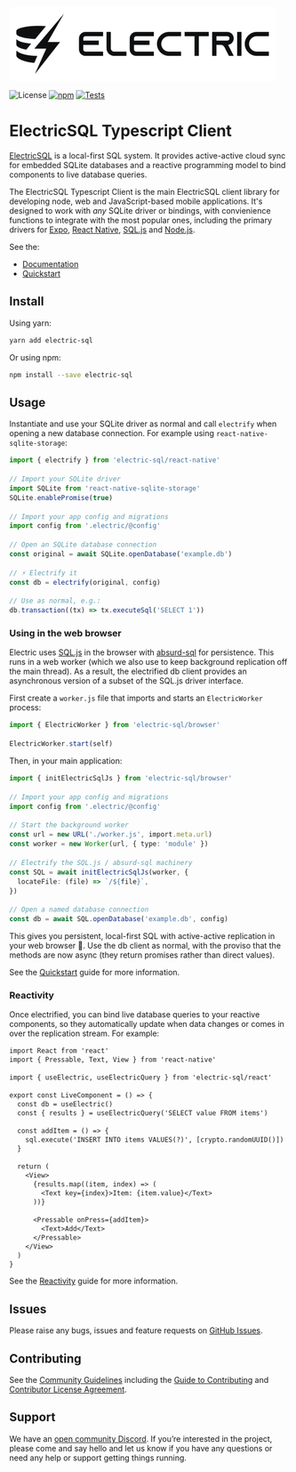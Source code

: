 <a href="https://electric-sql.com">
  <picture>
    <source media="(prefers-color-scheme: dark)"
        srcset="https://raw.githubusercontent.com/electric-sql/meta/main/identity/ElectricSQL-logo-light-trans.svg"
    />
    <source media="(prefers-color-scheme: light)"
        srcset="https://raw.githubusercontent.com/electric-sql/meta/main/identity/ElectricSQL-logo-black.svg"
    />
    <img alt="ElectricSQL logo"
        src="https://raw.githubusercontent.com/electric-sql/meta/main/identity/ElectricSQL-logo-black.svg"
    />
  </picture>
</a>

![License](https://img.shields.io/github/license/electric-sql/electric) [![npm](https://img.shields.io/npm/v/electric-sql)](https://www.npmjs.com/package/electric-sql) [![Tests](https://github.com/electric-sql/electric/actions/workflows/clients_typescript_tests.yml/badge.svg?event=push)](https://github.com/electric-sql/electric/actions/workflows/clients_typescript_tests.yml)

# ElectricSQL Typescript Client

[ElectricSQL](https://electric-sql.com) is a local-first SQL system. It provides active-active cloud sync for embedded SQLite databases and a reactive programming model to bind components to live database queries.

The ElectricSQL Typescript Client is the main ElectricSQL client library for developing node, web and JavaScript-based mobile applications. It's designed to work with _any_ SQLite driver or bindings, with convienience functions to integrate with the most popular ones, including the primary drivers for [Expo](https://electric-sql.com/docs/usage/drivers#expo), [React Native](https://electric-sql.com/docs/usage/drivers#react-native), [SQL.js](https://electric-sql.com/docs/usage/drivers#web) and [Node.js](https://electric-sql.com/docs/usage/drivers#edge).

See the:

- [Documentation](https://electric-sql.com/docs)
- [Quickstart](https://electric-sql.com/docs/usage/quickstart)

## Install

Using yarn:

```sh
yarn add electric-sql
```

Or using npm:

```sh
npm install --save electric-sql
```

## Usage

Instantiate and use your SQLite driver as normal and call `electrify` when opening a new database connection. For example using `react-native-sqlite-storage`:

```ts
import { electrify } from 'electric-sql/react-native'

// Import your SQLite driver
import SQLite from 'react-native-sqlite-storage'
SQLite.enablePromise(true)

// Import your app config and migrations
import config from '.electric/@config'

// Open an SQLite database connection
const original = await SQLite.openDatabase('example.db')

// ⚡ Electrify it
const db = electrify(original, config)

// Use as normal, e.g.:
db.transaction((tx) => tx.executeSql('SELECT 1'))
```

### Using in the web browser

Electric uses [SQL.js](https://electric-sql.com/docs/usage/drivers#web) in the browser with [absurd-sql](https://electric-sql.com/docs/usage/drivers#web) for persistence. This runs in a web worker (which we also use to keep background replication off the main thread). As a result, the electrified db client provides an asynchronous version of a subset of the SQL.js driver interface.

First create a `worker.js` file that imports and starts an `ElectricWorker` process:

```ts
import { ElectricWorker } from 'electric-sql/browser'

ElectricWorker.start(self)
```

Then, in your main application:

```ts
import { initElectricSqlJs } from 'electric-sql/browser'

// Import your app config and migrations
import config from '.electric/@config'

// Start the background worker
const url = new URL('./worker.js', import.meta.url)
const worker = new Worker(url, { type: 'module' })

// Electrify the SQL.js / absurd-sql machinery
const SQL = await initElectricSqlJs(worker, {
  locateFile: (file) => `/${file}`,
})

// Open a named database connection
const db = await SQL.openDatabase('example.db', config)
```

This gives you persistent, local-first SQL with active-active replication
in your web browser 🤯. Use the db client as normal, with the proviso that
the methods are now async (they return promises rather than direct values).

See the [Quickstart](https://electric-sql.com/docs/usage/quickstart) guide for more information.

### Reactivity

Once electrified, you can bind live database queries to your reactive components, so they automatically update when data changes or comes in over the replication stream. For example:

```tsx
import React from 'react'
import { Pressable, Text, View } from 'react-native'

import { useElectric, useElectricQuery } from 'electric-sql/react'

export const LiveComponent = () => {
  const db = useElectric()
  const { results } = useElectricQuery('SELECT value FROM items')

  const addItem = () => {
    sql.execute('INSERT INTO items VALUES(?)', [crypto.randomUUID()])
  }

  return (
    <View>
      {results.map((item, index) => (
        <Text key={index}>Item: {item.value}</Text>
      ))}

      <Pressable onPress={addItem}>
        <Text>Add</Text>
      </Pressable>
    </View>
  )
}
```

See the [Reactivity](https://electric-sql.com/docs/usage/reactivity) guide for more information.

## Issues

Please raise any bugs, issues and feature requests on [GitHub Issues](https://github.com/electric-sql/electric/issues).

## Contributing

See the [Community Guidelines](https://github.com/electric-sql/meta) including the [Guide to Contributing](https://github.com/electric-sql/meta/blob/main/CONTRIBUTING.md) and [Contributor License Agreement](https://github.com/electric-sql/meta/blob/main/CLA.md).

## Support

We have an [open community Discord](https://discord.electric-sql.com). If you’re interested in the project, please come and say hello and let us know if you have any questions or need any help or support getting things running.
